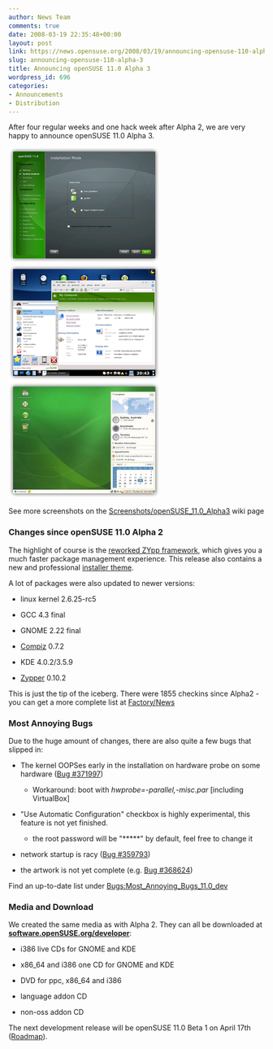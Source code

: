 ```yaml
---
author: News Team
comments: true
date: 2008-03-19 22:35:48+00:00
layout: post
link: https://news.opensuse.org/2008/03/19/announcing-opensuse-110-alpha-3/
slug: announcing-opensuse-110-alpha-3
title: Announcing openSUSE 11.0 Alpha 3
wordpress_id: 696
categories:
- Announcements
- Distribution
---
```


After four regular weeks and one hack week after Alpha 2, we are very happy to announce openSUSE 11.0 Alpha 3. 



[![yast-2_thumb.png](/wp-content/uploads/2008/03/yast-2_thumb.png)](http://files.opensuse.org/opensuse/en/1/19/A3-yast-2.png) [![KDE4 Desktop](/wp-content/uploads/2008/03/a3-kde.png)](http://files.opensuse.org/opensuse/en/e/e0/A3-kde4.png) [![GNOME](/wp-content/uploads/2008/03/a3-gnome-2_thumb.jpg)](http://files.opensuse.org/opensuse/en/9/94/A3-gnome-2.jpg)
  
See more screenshots on the [Screenshots/openSUSE_11.0_Alpha3](http://en.opensuse.org/Screenshots/openSUSE_11.0_Alpha3) wiki page


<!-- more -->



### Changes since openSUSE 11.0 Alpha 2


The highlight of course is the [reworked ZYpp framework](http://duncan.mac-vicar.com/blog/archives/296), which gives you a much faster package management experience. This release also contains a new and professional [installer theme](http://en.opensuse.org/Screenshots/openSUSE_11.0_Alpha3).

A lot of packages were also updated to newer versions:




	
  * linux kernel 2.6.25-rc5


	
  * GCC 4.3 final


	
  * GNOME 2.22 final


	
  * [Compiz](http://opensuse.org/Compiz) 0.7.2


	
  * KDE 4.0.2/3.5.9


	
  * [Zypper](http://opensuse.org/Zypper) 0.10.2





This is just the tip of the iceberg. There were 1855 checkins since Alpha2 - you can get a more complete list at [Factory/News](http://en.opensuse.org/Factory/News)



### Most Annoying Bugs


Due to the huge amount of changes, there are also quite a few bugs that slipped in:




	
  * The kernel OOPSes early in the installation on hardware probe on some hardware ([Bug #371997](https://bugzilla.novell.com/show_bug.cgi?id=371997))

	
    * Workaround: boot with _hwprobe=-parallel,-misc.par_ [including VirtualBox]






	
  * "Use Automatic Configuration" checkbox is highly experimental, this feature is not yet finished.

	
    * the root password will be "*****" by default, feel free to change it



	
  * network startup is racy ([Bug #359793](https://bugzilla.novell.com/show_bug.cgi?id=359793))


	
  * the artwork is not yet complete (e.g. [Bug #368624](https://bugzilla.novell.com/show_bug.cgi?id=368624))



Find an up-to-date list under [Bugs:Most_Annoying_Bugs_11.0_dev](http://en.opensuse.org/Bugs:Most_Annoying_Bugs_11.0_dev)





### Media and Download



We created the same media as with Alpha 2. They can all be downloaded at [**software.openSUSE.org/developer**](http://software.openSUSE.org/developer):



	
  * i386 live CDs for GNOME and KDE


	
  * x86_64 and i386 one CD for GNOME and KDE


	
  * DVD for ppc, x86_64 and i386


	
  * language addon CD


	
  * non-oss addon CD



The next development release will be openSUSE 11.0 Beta 1 on April 17th ([Roadmap](http://en.opensuse.org/Roadmap)).
